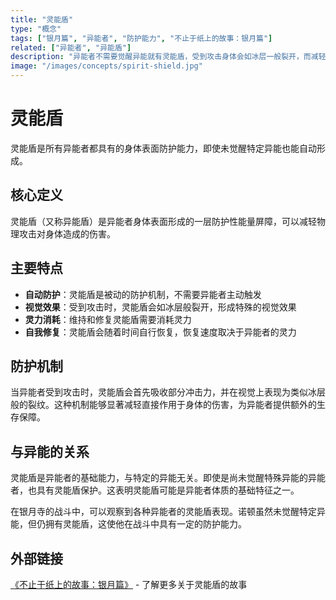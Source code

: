 ```yaml
---
title: "灵能盾"
type: "概念"
tags: ["银月篇", "异能者", "防护能力", "不止于纸上的故事：银月篇"]
related: ["异能者", "异能盾"]
description: "异能者不需要觉醒异能就有灵能盾，受到攻击身体会如冰层一般裂开，而减轻身体的受伤。"
image: "/images/concepts/spirit-shield.jpg"
---
```

# 灵能盾

灵能盾是所有异能者都具有的身体表面防护能力，即使未觉醒特定异能也能自动形成。

## 核心定义

灵能盾（又称异能盾）是异能者身体表面形成的一层防护性能量屏障，可以减轻物理攻击对身体造成的伤害。

## 主要特点

- **自动防护**：灵能盾是被动的防护机制，不需要异能者主动触发
- **视觉效果**：受到攻击时，灵能盾会如冰层般裂开，形成特殊的视觉效果
- **灵力消耗**：维持和修复灵能盾需要消耗灵力
- **自我修复**：灵能盾会随着时间自行恢复，恢复速度取决于异能者的灵力

## 防护机制

当异能者受到攻击时，灵能盾会首先吸收部分冲击力，并在视觉上表现为类似冰层般的裂纹。这种机制能够显著减轻直接作用于身体的伤害，为异能者提供额外的生存保障。

## 与异能的关系

灵能盾是异能者的基础能力，与特定的异能无关。即使是尚未觉醒特殊异能的异能者，也具有灵能盾保护。这表明灵能盾可能是异能者体质的基础特征之一。

<div class="spoiler" data-source="《不止于纸上的故事：银月篇》">
在银月寺的战斗中，可以观察到各种异能者的灵能盾表现。诺顿虽然未觉醒特定异能，但仍拥有灵能盾，这使他在战斗中具有一定的防护能力。
</div>

## 外部链接

[《不止于纸上的故事：银月篇》](https://tobenot.itch.io/beyond-books) - 了解更多关于灵能盾的故事 